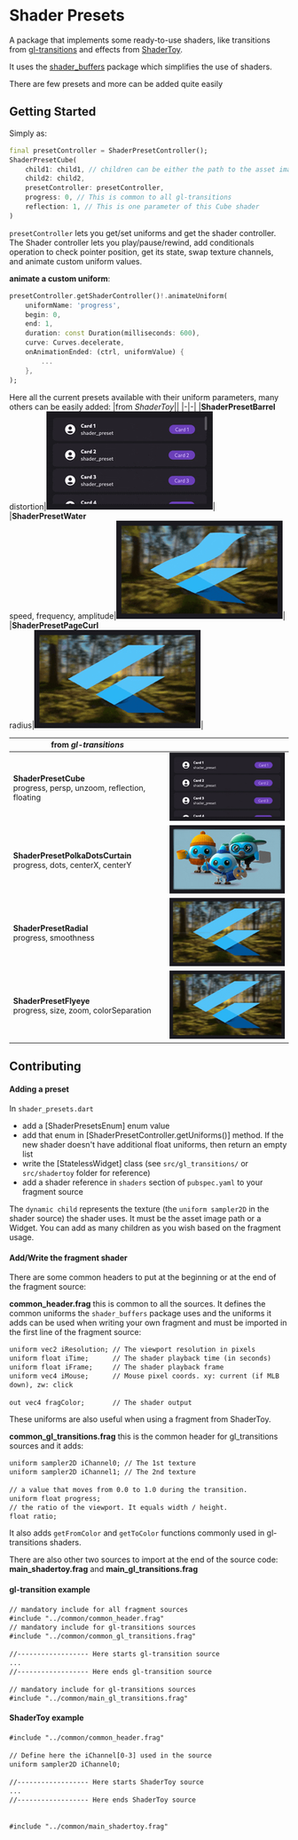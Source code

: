 # Shader Presets

A package that implements some ready-to-use shaders, like transitions from [gl-transitions](https://gl-transitions.com/) and effects from [ShaderToy](https://www.shadertoy.com/).

It uses the [shader_buffers](https://github.com/alnitak/shader_buffers) package which simplifies the use of shaders.

There are few presets and more can be added quite easily

## Getting Started
Simply as:

```dart
final presetController = ShaderPresetController();
ShaderPresetCube(
    child1: child1, // children can be either the path to the asset image or a widget
    child2: child2,
    presetController: presetController,
    progress: 0, // This is common to all gl-transitions
    reflection: 1, // This is one parameter of this Cube shader
)
```

`presetController` lets you get/set uniforms and get the shader controller.
The Shader controller lets you play/pause/rewind, add conditionals operation to check pointer position, get its state, swap texture channels, and animate custom uniform values.

**animate a custom uniform**:
```dart
presetController.getShaderController()!.animateUniform(
    uniformName: 'progress',
    begin: 0,
    end: 1,
    duration: const Duration(milliseconds: 600),
    curve: Curves.decelerate,
    onAnimationEnded: (ctrl, uniformValue) {
        ...
    },
);
```


Here all the current presets available with their uniform parameters, many others can be easily added:
|from *ShaderToy*||
|-|-|
|**ShaderPresetBarrel**<br/>distortion|![img](https://github.com/alnitak/shader_presets/blob/main/img/barrel.gif)|
|**ShaderPresetWater**<br/>speed, frequency, amplitude|![img](https://github.com/alnitak/shader_presets/blob/main/img/water.gif)|
|**ShaderPresetPageCurl**<br/>radius|![img](https://github.com/alnitak/shader_presets/blob/main/img/page_curl.gif)|

|from *gl-transitions*||
|-|-|
|**ShaderPresetCube**<br/>progress, persp, unzoom, reflection, floating|![img](https://github.com/alnitak/shader_presets/blob/main/img/cube.gif)|
|**ShaderPresetPolkaDotsCurtain**<br/>progress, dots, centerX, centerY|![img](https://github.com/alnitak/shader_presets/blob/main/img/polkaDotsCurtain.gif)|
|**ShaderPresetRadial**<br/>progress, smoothness|![img](https://github.com/alnitak/shader_presets/blob/main/img/radial.gif)|
|**ShaderPresetFlyeye**<br/>progress, size, zoom, colorSeparation|![img](https://github.com/alnitak/shader_presets/blob/main/img/flyeye.gif)|


## Contributing

#### Adding a preset

In `shader_presets.dart`
- add a [ShaderPresetsEnum] enum value
- add that enum in [ShaderPresetController.getUniforms()] method. If the new shader doesn't have additional float uniforms, then return an empty list
- write the [StatelessWidget] class (see `src/gl_transitions/` or `src/shadertoy` folder for reference)
- add a shader reference in `shaders` section of `pubspec.yaml` to your fragment source

The `dynamic child` represents the texture (the `uniform sampler2D` in the shader source) the shader uses. It must be the asset image path or a Widget.
You can add as many children as you wish based on the fragment usage.

#### Add/Write the fragment shader

There are some common headers to put at the beginning or at the end of the fragment source:

**common_header.frag** this is common to all the sources. It defines the common uniforms the `shader_buffers` package uses and the uniforms it adds can be used when writing your own fragment and must be imported in the first line of the fragment source:
```
uniform vec2 iResolution; // The viewport resolution in pixels
uniform float iTime;      // The shader playback time (in seconds)
uniform float iFrame;     // The shader playback frame
uniform vec4 iMouse;      // Mouse pixel coords. xy: current (if MLB down), zw: click

out vec4 fragColor;       // The shader output
```
These uniforms are also useful when using a fragment from ShaderToy.

**common_gl_transitions.frag** this is the common header for gl_transitions sources and it adds:
```
uniform sampler2D iChannel0; // The 1st texture
uniform sampler2D iChannel1; // The 2nd texture

// a value that moves from 0.0 to 1.0 during the transition.
uniform float progress;
// the ratio of the viewport. It equals width / height.
float ratio;
 ```
 It also adds `getFromColor` and `getToColor` functions commonly used in gl-transitions shaders.

There are also other two sources to import at the end of the source code:
**main_shadertoy.frag**
and
**main_gl_transitions.frag**

#### gl-transition example
```
// mandatory include for all fragment sources
#include "../common/common_header.frag"
// mandatory include for gl-transitions sources
#include "../common/common_gl_transitions.frag"

//------------------ Here starts gl-transition source
...
//------------------ Here ends gl-transition source

// mandatory include for gl-transitions sources
#include "../common/main_gl_transitions.frag"
```

#### ShaderToy example
```
#include "../common/common_header.frag"

// Define here the iChannel[0-3] used in the source
uniform sampler2D iChannel0;

//------------------ Here starts ShaderToy source
...
//------------------ Here ends ShaderToy source


#include "../common/main_shadertoy.frag"
```
